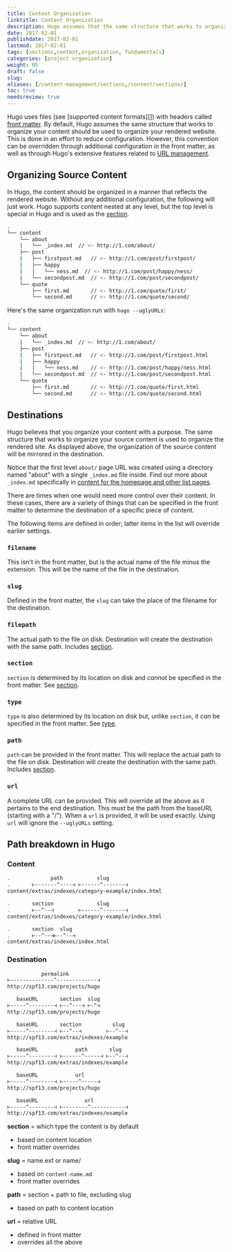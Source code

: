 ```yaml
---
title: Content Organization
linktitle: Content Organization
description: Hugo assumes that the same structure that works to organize your source content is used to organize the rendered site, but
date: 2017-02-01
publishdate: 2017-02-01
lastmod: 2017-02-01
tags: [sections,content,organization, fundamentals]
categories: [project organization]
weight: 05
draft: false
slug:
aliases: [/content-management/sections,/content/sections/]
toc: true
needsreview: true
---
```


Hugo uses files (see [supported content formats][]) with headers called [front matter][]. By default, Hugo assumes the same structure that works to organize your content should be used to organize your rendered website. This is done in an effort to reduce configuration. However, this convention can be overridden through additional configuration in the front matter, as well as through Hugo's extensive features related to [URL management][].

## Organizing Source Content

In Hugo, the content should be organized in a manner that reflects the rendered website. Without any additional configuration, the following will just work. Hugo supports content nested at any level, but the top level is special in Hugo and is used as the [section](/content-management/content-sections/).

```bash
.
└── content
    └── about
    |   └── _index.md  // <- http://1.com/about/
    ├── post
    |   ├── firstpost.md   // <- http://1.com/post/firstpost/
    |   ├── happy
    |   |   └── ness.md  // <- http://1.com/post/happy/ness/
    |   └── secondpost.md  // <- http://1.com/post/secondpost/
    └── quote
        ├── first.md       // <- http://1.com/quote/first/
        └── second.md      // <- http://1.com/quote/second/
```

Here's the same organization run with `hugo --uglyURLs`:

```bash
.
└── content
    └── about
    |   └── _index.md  // <- http://1.com/about/
    ├── post
    |   ├── firstpost.md   // <- http://1.com/post/firstpost.html
    |   ├── happy
    |   |   └── ness.md    // <- http://1.com/post/happy/ness.html
    |   └── secondpost.md  // <- http://1.com/post/secondpost.html
    └── quote
        ├── first.md       // <- http://1.com/quote/first.html
        └── second.md      // <- http://1.com/quote/second.html
```

## Destinations

Hugo believes that you organize your content with a purpose. The same structure that works to organize your source content is used to organize the rendered site. As displayed above, the organization of the source content will be mirrored in the destination.

Notice that the first level `about/` page URL was created using a directory named "about" with a single `_index.md` file inside. Find out more about `_index.md` specifically in [content for the homepage and other list pages](https://gohugo.io/overview/source-directory#content-for-home-page-and-other-list-pages).

There are times when one would need more control over their content. In these cases, there are a variety of things that can be specified in the front matter to determine the destination of a specific piece of content.

The following items are defined in order; latter items in the list will override earlier settings.

### `filename`

This isn't in the front matter, but is the actual name of the file minus the extension. This will be the name of the file in the destination.

### `slug`

Defined in the front matter, the `slug` can take the place of the filename for the destination.

### `filepath`

The actual path to the file on disk. Destination will create the destination with the same path. Includes [section](/content/sections/).

### `section`

`section` is determined by its location on disk and *cannot* be specified in the front matter. See [section](/content/sections/).

### `type`

`type` is also determined by its location on disk but, unlike `section`, it *can* be specified in the front matter. See [type](/content/types/).

### `path`

`path` can be provided in the front matter. This will replace the actual path to the file on disk. Destination will create the destination with the same path. Includes [section](/content/sections/).

### `url`

A complete URL can be provided. This will override all the above as it pertains to the end destination. This must be the path from the baseURL (starting with a "/"). When a `url` is provided, it will be used exactly. Using `url` will ignore the `--uglyURLs` setting.


## Path breakdown in Hugo

### Content

```bash
.             path           slug
.       ⊢-------^----⊣ ⊢------^-------⊣
content/extras/indexes/category-example/index.html
```

```bash
.       section              slug
.       ⊢--^--⊣        ⊢------^-------⊣
content/extras/indexes/category-example/index.html
```

```bash
.       section  slug
.       ⊢--^--⊣⊢--^--⊣
content/extras/indexes/index.html
```

### Destination

```bash
           permalink
⊢--------------^-------------⊣
http://spf13.com/projects/hugo
```

```bash
   baseURL       section  slug
⊢-----^--------⊣ ⊢--^---⊣ ⊢-^⊣
http://spf13.com/projects/hugo
```

```bash
   baseURL       section          slug
⊢-----^--------⊣ ⊢--^--⊣        ⊢--^--⊣
http://spf13.com/extras/indexes/example
```

```bash
   baseURL            path       slug
⊢-----^--------⊣ ⊢------^-----⊣ ⊢--^--⊣
http://spf13.com/extras/indexes/example
```

```bash
   baseURL            url
⊢-----^--------⊣ ⊢-----^-----⊣
http://spf13.com/projects/hugo
```

```bash
   baseURL               url
⊢-----^--------⊣ ⊢--------^-----------⊣
http://spf13.com/extras/indexes/example
```

**section** = which type the content is by default

* based on content location
* front matter overrides

**slug** = name.ext or name/

* based on `content-name.md`
* front matter overrides

**path** = section + path to file, excluding slug

* based on path to content location


**url** = relative URL

* defined in front matter
* overrides all the above

[front matter]: /content-management/front-matter/
[supported formats]: /content-management/supported-content-formats/
[URL management]: /content-management/url-management/
